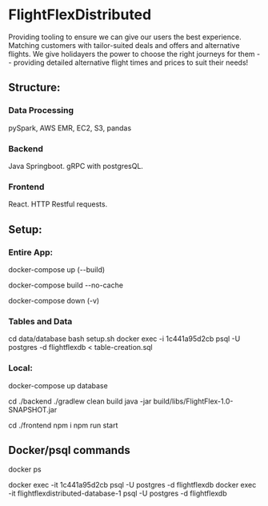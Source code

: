 # FlightFlexDistributed

Providing tooling to ensure we can give our users the best experience. Matching customers with tailor-suited deals and offers and alternative flights. We give holidayers the power to choose the right journeys for them -- providing detailed alternative flight times and prices to suit their needs!

## Structure:

### Data Processing

pySpark, AWS EMR, EC2, S3, pandas

### Backend

Java Springboot. gRPC with postgresQL.

### Frontend

React. HTTP Restful requests.

## Setup:

### Entire App:

docker-compose up
(--build)

docker-compose build --no-cache

docker-compose down
(-v)

### Tables and Data

cd data/database
bash setup.sh
docker exec -i 1c441a95d2cb psql -U postgres -d flightflexdb < table-creation.sql

### Local:

docker-compose up database

cd ./backend
./gradlew clean build
java -jar build/libs/FlightFlex-1.0-SNAPSHOT.jar

cd ./frontend
npm i
npm run start

## Docker/psql commands

docker ps

docker exec -it 1c441a95d2cb psql -U postgres -d flightflexdb
docker exec -it flightflexdistributed-database-1 psql -U postgres -d flightflexdb
